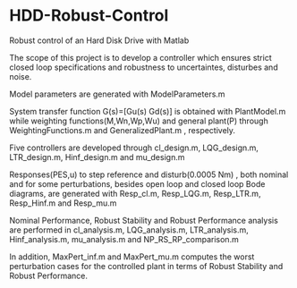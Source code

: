 # HDD-Robust-Control
Robust control of an Hard Disk Drive with Matlab

The scope of this project is to develop a controller which ensures strict closed loop specifications and robustness to uncertaintes, disturbes and noise.

Model parameters are generated with ModelParameters.m

System transfer function G(s)=[Gu(s) Gd(s)] is obtained with PlantModel.m while weighting functions(M,Wn,Wp,Wu) and general plant(P) through WeightingFunctions.m and GeneralizedPlant.m , respectively.

Five controllers are developed through cl_design.m, LQG_design.m, LTR_design.m, Hinf_design.m and mu_design.m

Responses(PES,u) to step reference and disturb(0.0005 Nm) , both nominal and for some perturbations, besides open loop and closed loop Bode diagrams, are generated with Resp_cl.m, Resp_LQG.m, Resp_LTR.m, Resp_Hinf.m and Resp_mu.m

Nominal Performance, Robust Stability and Robust Performance analysis are performed in cl_analysis.m, LQG_analysis.m, LTR_analysis.m, Hinf_analysis.m, mu_analysis.m and NP_RS_RP_comparison.m

In addition, MaxPert_inf.m and MaxPert_mu.m computes the worst perturbation cases for the controlled plant in terms of Robust Stability and Robust Performance.
